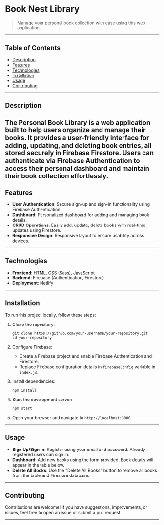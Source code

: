 # Book Nest Library

> Manage your personal book collection with ease using this web application.

---

## Table of Contents

- [Description](#description)
- [Features](#features)
- [Technologies](#technologies)
- [Installation](#installation)
- [Usage](#usage)
- [Contributing](#contributing)
---

## Description

The Personal Book Library is a web application built to help users organize and manage their books. 
It provides a user-friendly interface for adding, updating, and deleting book entries, all stored securely in Firebase Firestore. 
Users can authenticate via Firebase Authentication to access their personal dashboard and maintain their book collection effortlessly.
---

## Features

- **User Authentication**: Secure sign-up and sign-in functionality using Firebase Authentication.
- **Dashboard**: Personalized dashboard for adding and managing book details.
- **CRUD Operations**: Easily add, update, delete books with real-time updates using Firestore.
- **Responsive Design**: Responsive layout to ensure usability across devices.

---
## Technologies

- **Frontend**: HTML, CSS (Sass), JavaScript
- **Backend**: Firebase (Authentication, Firestore)
- **Deployment**: Netlify

---

## Installation

To run this project locally, follow these steps:

1. Clone the repository:
   ```
   git clone https://github.com/your-username/your-repository.git
   cd your-repository
   ```

2. Configure Firebase:
   - Create a Firebase project and enable Firebase Authentication and Firestore.
   - Replace Firebase configuration details in `firebaseConfig` variable in `index.js`.

3. Install dependencies:
   ```
   npm install
   ```

4. Start the development server:
   ```
   npm start
   ```

5. Open your browser and navigate to `http://localhost:3000`.

---

## Usage

- **Sign Up/Sign In**: Register using your email and password. Already registered users can sign in.
- **Dashboard**: Add new books using the form provided. Book details will appear in the table below.
- **Delete All Books**: Use the "Delete All Books" button to remove all books from the table and Firestore database.

---

## Contributing

Contributions are welcome! If you have suggestions, improvements, or issues, feel free to open an issue or submit a pull request.

---
